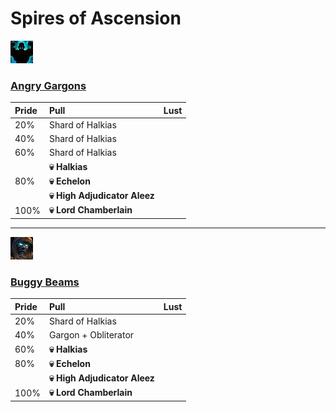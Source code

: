 # Spires of Ascension


![Fortified](../__media/fortified.png)
### [Angry Gargons](https://raw.githubusercontent.com/holicron/Routes/main/Halls%20of%20Atonement/Angry%20Gargons.txt)

| Pride | Pull | Lust |
| :-- | :-- | :-- |
| 20% | Shard of Halkias | |
| 40% | Shard of Halkias | |
| 60% | Shard of Halkias | |
| | **💀 Halkias** |  |
| 80% | **💀 Echelon** |  |
|  | **💀 High Adjudicator Aleez** |  |
| 100% | **💀 Lord Chamberlain** |  |

---

![Tyrannical](../__media/tyrannical.png)

### [Buggy Beams](https://raw.githubusercontent.com/holicron/Routes/main/Halls%20of%20Atonement/Buggy%20Beams.txt)

| Pride | Pull | Lust |
| :-- | :-- | :-- |
| 20% | Shard of Halkias | |
| 40% | Gargon + Obliterator | |
| 60% | **💀 Halkias** |  |
| 80% | **💀 Echelon** |  |
|  | **💀 High Adjudicator Aleez** |  |
| 100% | **💀 Lord Chamberlain** |  |

